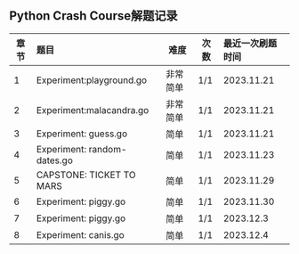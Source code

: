 ## Python Crash Course解题记录

| 章节 | **题目**              | **难度** | **次数** | **最近一次刷题时间** |
| ---- | :-------------------------- | -------------- | -------------- | :------------------------- |
| 1    | Experiment:playground.go    | 非常简单       | 1/1            | 2023.11.21                 |
| 2    | Experiment:malacandra.go    | 非常简单       | 1/1            | 2023.11.21                 |
| 3    | Experiment: guess.go        | 简单           | 1/1            | 2023.11.21                 |
| 4    | Experiment: random-dates.go | 简单           | 1/1            | 2023.11.23                 |
| 5    | CAPSTONE: TICKET TO MARS    | 简单           | 1/1            | 2023.11.29                 |
| 6    | Experiment: piggy.go        | 简单           | 1/1            | 2023.11.30                 |
| 7    | Experiment: piggy.go        | 简单           | 1/1            | 2023.12.3                  |
| 8    | Experiment: canis.go        | 简单           | 1/1            | 2023.12.4                  |
